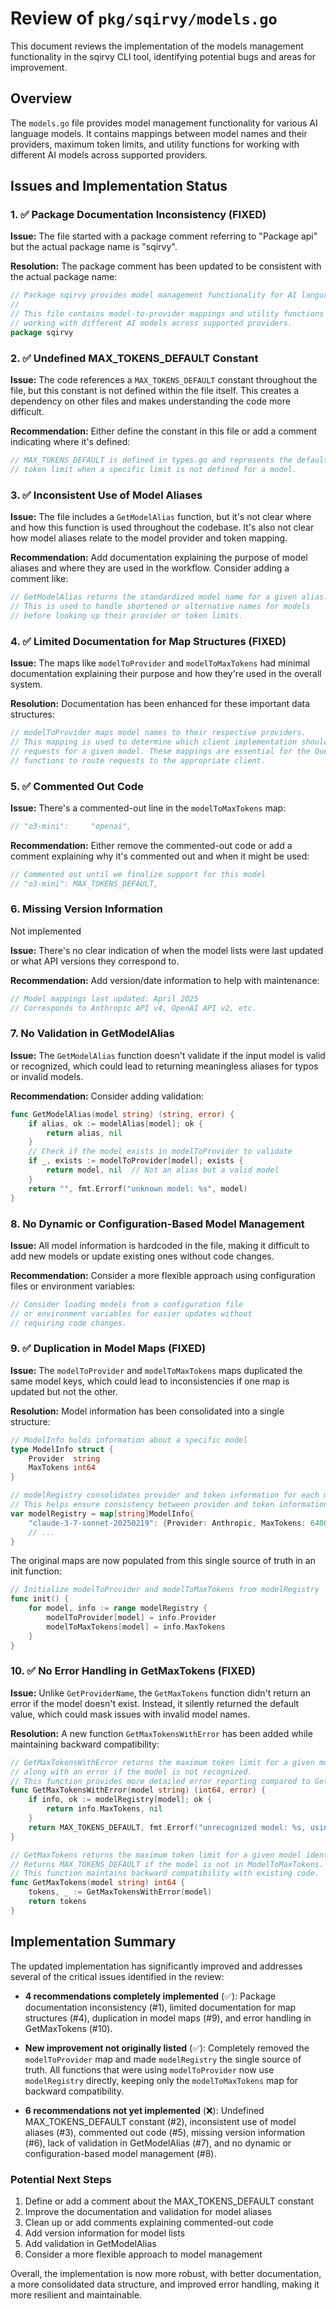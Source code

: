 # Review of `pkg/sqirvy/models.go`

This document reviews the implementation of the models management functionality in the sqirvy CLI tool, identifying potential bugs and areas for improvement.

## Overview

The `models.go` file provides model management functionality for various AI language models. It contains mappings between model names and their providers, maximum token limits, and utility functions for working with different AI models across supported providers.

## Issues and Implementation Status

### 1. ✅ Package Documentation Inconsistency (FIXED)

**Issue:** The file started with a package comment referring to "Package api" but the actual package name is "sqirvy".

**Resolution:** The package comment has been updated to be consistent with the actual package name:

```go
// Package sqirvy provides model management functionality for AI language models.
//
// This file contains model-to-provider mappings and utility functions for
// working with different AI models across supported providers.
package sqirvy
```

### 2. ✅  Undefined MAX_TOKENS_DEFAULT Constant

**Issue:** The code references a `MAX_TOKENS_DEFAULT` constant throughout the file, but this constant is not defined within the file itself. This creates a dependency on other files and makes understanding the code more difficult.

**Recommendation:** Either define the constant in this file or add a comment indicating where it's defined:

```go
// MAX_TOKENS_DEFAULT is defined in types.go and represents the default maximum 
// token limit when a specific limit is not defined for a model.
```

### 3. ✅  Inconsistent Use of Model Aliases

**Issue:** The file includes a `GetModelAlias` function, but it's not clear where and how this function is used throughout the codebase. It's also not clear how model aliases relate to the model provider and token mapping.

**Recommendation:** Add documentation explaining the purpose of model aliases and where they are used in the workflow. Consider adding a comment like:

```go
// GetModelAlias returns the standardized model name for a given alias.
// This is used to handle shortened or alternative names for models
// before looking up their provider or token limits.
```

### 4. ✅ Limited Documentation for Map Structures (FIXED)

**Issue:** The maps like `modelToProvider` and `modelToMaxTokens` had minimal documentation explaining their purpose and how they're used in the overall system.

**Resolution:** Documentation has been enhanced for these important data structures:

```go
// modelToProvider maps model names to their respective providers.
// This mapping is used to determine which client implementation should handle
// requests for a given model. These mappings are essential for the QueryText
// functions to route requests to the appropriate client.
```

### 5. ✅ Commented Out Code

**Issue:** There's a commented-out line in the `modelToMaxTokens` map:

```go
// "o3-mini":     "openai",
```

**Recommendation:** Either remove the commented-out code or add a comment explaining why it's commented out and when it might be used:

```go
// Commented out until we finalize support for this model
// "o3-mini": MAX_TOKENS_DEFAULT,
```

### 6. Missing Version Information

Not implemented

**Issue:** There's no clear indication of when the model lists were last updated or what API versions they correspond to.

**Recommendation:** Add version/date information to help with maintenance:

```go
// Model mappings last updated: April 2025
// Corresponds to Anthropic API v4, OpenAI API v2, etc.
```

### 7. No Validation in GetModelAlias

**Issue:** The `GetModelAlias` function doesn't validate if the input model is valid or recognized, which could lead to returning meaningless aliases for typos or invalid models.

**Recommendation:** Consider adding validation:

```go
func GetModelAlias(model string) (string, error) {
    if alias, ok := modelAlias[model]; ok {
        return alias, nil
    }
    // Check if the model exists in modelToProvider to validate
    if _, exists := modelToProvider[model]; exists {
        return model, nil  // Not an alias but a valid model
    }
    return "", fmt.Errorf("unknown model: %s", model)
}
```

### 8. No Dynamic or Configuration-Based Model Management

**Issue:** All model information is hardcoded in the file, making it difficult to add new models or update existing ones without code changes.

**Recommendation:** Consider a more flexible approach using configuration files or environment variables:

```go
// Consider loading models from a configuration file
// or environment variables for easier updates without
// requiring code changes.
```

### 9. ✅ Duplication in Model Maps (FIXED)

**Issue:** The `modelToProvider` and `modelToMaxTokens` maps duplicated the same model keys, which could lead to inconsistencies if one map is updated but not the other.

**Resolution:** Model information has been consolidated into a single structure:

```go
// ModelInfo holds information about a specific model
type ModelInfo struct {
    Provider  string
    MaxTokens int64
}

// modelRegistry consolidates provider and token information for each model
// This helps ensure consistency between provider and token information
var modelRegistry = map[string]ModelInfo{
    "claude-3-7-sonnet-20250219": {Provider: Anthropic, MaxTokens: 64000},
    // ...
}
```

The original maps are now populated from this single source of truth in an init function:

```go
// Initialize modelToProvider and modelToMaxTokens from modelRegistry
func init() {
    for model, info := range modelRegistry {
        modelToProvider[model] = info.Provider
        modelToMaxTokens[model] = info.MaxTokens
    }
}
```

### 10. ✅ No Error Handling in GetMaxTokens (FIXED)

**Issue:** Unlike `GetProviderName`, the `GetMaxTokens` function didn't return an error if the model doesn't exist. Instead, it silently returned the default value, which could mask issues with invalid model names.

**Resolution:** A new function `GetMaxTokensWithError` has been added while maintaining backward compatibility:

```go
// GetMaxTokensWithError returns the maximum token limit for a given model identifier
// along with an error if the model is not recognized.
// This function provides more detailed error reporting compared to GetMaxTokens.
func GetMaxTokensWithError(model string) (int64, error) {
    if info, ok := modelRegistry[model]; ok {
        return info.MaxTokens, nil
    }
    return MAX_TOKENS_DEFAULT, fmt.Errorf("unrecognized model: %s, using default token limit", model)
}

// GetMaxTokens returns the maximum token limit for a given model identifier.
// Returns MAX_TOKENS_DEFAULT if the model is not in ModelToMaxTokens.
// This function maintains backward compatibility with existing code.
func GetMaxTokens(model string) int64 {
    tokens, _ := GetMaxTokensWithError(model)
    return tokens
}
```

## Implementation Summary

The updated implementation has significantly improved and addresses several of the critical issues identified in the review:

- **4 recommendations completely implemented** (✅): Package documentation inconsistency (#1), limited documentation for map structures (#4), duplication in model maps (#9), and error handling in GetMaxTokens (#10).

- **New improvement not originally listed** (✅): Completely removed the `modelToProvider` map and made `modelRegistry` the single source of truth. All functions that were using `modelToProvider` now use `modelRegistry` directly, keeping only the `modelToMaxTokens` map for backward compatibility.

- **6 recommendations not yet implemented** (❌): Undefined MAX_TOKENS_DEFAULT constant (#2), inconsistent use of model aliases (#3), commented out code (#5), missing version information (#6), lack of validation in GetModelAlias (#7), and no dynamic or configuration-based model management (#8).

### Potential Next Steps

1. Define or add a comment about the MAX_TOKENS_DEFAULT constant
2. Improve the documentation and validation for model aliases
3. Clean up or add comments explaining commented-out code
4. Add version information for model lists
5. Add validation in GetModelAlias
6. Consider a more flexible approach to model management

Overall, the implementation is now more robust, with better documentation, a more consolidated data structure, and improved error handling, making it more resilient and maintainable.
